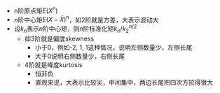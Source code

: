 - $n$阶原点矩$E(X^n)$
- $n$阶中心矩$E(X-\bar X)^n$，如2阶就是方差，大表示波动大
- 设$k_n$表示$n$阶中心矩，则$n$阶标准化矩$k_n/k_2^{n/2}$
  - 如3阶就是偏度skewness
    - 小于0，例如-2, 1, 1这种情况，说明左侧数量少，左侧长尾
    - 大于0说明右侧数量少，右侧长尾
  - 4阶就是峰度kurtosis
    - 恒非负
    - 直观来说，大表示比较尖，中间集中，两边长尾把四次方拉得很大